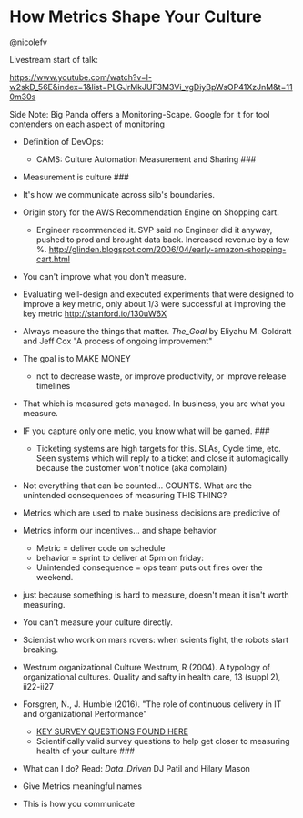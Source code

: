 # How Metrics Shape Your Culture

@nicolefv

Livestream start of talk:

https://www.youtube.com/watch?v=l-w2skD_56E&index=1&list=PLGJrMkJUF3M3Vi_vgDiyBpWsOP41XzJnM&t=110m30s

Side Note: Big Panda offers a Monitoring-Scape.  Google for it for tool
contenders on each aspect of monitoring

* Definition of DevOps:
    * CAMS: Culture Automation Measurement and Sharing ###
* Measurement is culture ###
* It's how we communicate across silo's boundaries.
* Origin story for the AWS Recommendation Engine on Shopping cart.
    * Engineer recommended it. SVP said no Engineer did it anyway, pushed to prod
      and brought data back.  Increased revenue by a few %.
      http://glinden.blogspot.com/2006/04/early-amazon-shopping-cart.html
* You can't improve what you don't measure.
* Evaluating well-design and executed experiments that were designed to improve
  a key metric, only about 1/3 were successful at improving the key metric
  http://stanford.io/130uW6X
* Always measure the things that matter.  _The_Goal_ by Eliyahu M. Goldratt and
  Jeff Cox "A process of ongoing improvement"
* The goal is to MAKE MONEY
    * not to decrease waste, or improve productivity, or improve release timelines
* That which is measured gets managed.  In business, you are what you measure.
* IF you capture only one metic, you know what will be gamed. ###
    * Ticketing systems are high targets for this.  SLAs, Cycle time, etc.  
      Seen systems which will reply to a ticket and close it automagically
      because the customer won't notice (aka complain)
* Not everything that can be counted... COUNTS.   What are the unintended
  consequences of measuring THIS THING?
* Metrics which are used to make business decisions are predictive of
* Metrics inform our incentives... and shape behavior
    * Metric = deliver code on schedule
    * behavior = sprint to deliver at 5pm on friday:
    * Unintended consequence = ops team puts out fires over the weekend.
* just because something is hard to measure, doesn't mean it isn't worth measuring.
* You can't measure your culture directly.  
* Scientist who work on mars rovers: when scients fight, the robots start
  breaking.
* Westrum organizational Culture Westrum, R (2004). A typology of organizational
  cultures.  Quality and safty in health care, 13 (suppl 2), ii22-ii27
* Forsgren, N., J. Humble (2016). "The role of continuous delivery in IT and
  organizational Performance"
    * [KEY SURVEY QUESTIONS FOUND HERE](Mon03__How.Metrics.Shape.Your.Culture__by_Nicole.Forsgren.jpg)
    * Scientifically valid survey questions to help get closer to
      measuring health of your culture ###
* What can I do?  Read: _Data_Driven_ DJ Patil and Hilary Mason

* Give Metrics meaningful names
* This is how you communicate
